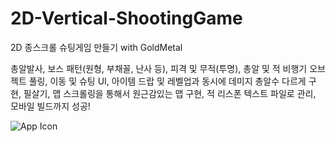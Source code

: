 # 2D-Vertical-ShootingGame
2D 종스크롤 슈팅게임 만들기 with GoldMetal

총알발사, 보스 패턴(원형, 부채꼴, 난사 등), 피격 및 무적(투명), 총알 및 적 비행기 오브젝트 풀링, 이동 및 슈팅 UI, 아이템 드랍 및 레벨업과 동시에 데미지 총알수 다르게 구현,
필살기, 맵 스크롤링을 통해서 원근감있는 맵 구현, 적 리스폰 텍스트 파일로 관리, 모바일 빌드까지 성공!




![App Icon](https://github.com/user-attachments/assets/5090a0b0-0721-4c9e-9a49-4643da7a56fb)
